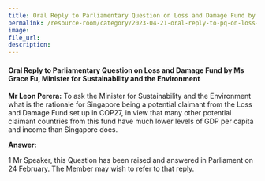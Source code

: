 ```yaml
---  
title: Oral Reply to Parliamentary Question on Loss and Damage Fund by Ms Grace Fu, Minister for Sustainability and the Environment
permalink: /resource-room/category/2023-04-21-oral-reply-to-pq-on-loss-and-damage-fund
image:  
file_url:  
description:  
---  
```

#### Oral Reply to Parliamentary Question on Loss and Damage Fund by Ms Grace Fu, Minister for Sustainability and the Environment

**Mr Leon Perera:** To ask the Minister for Sustainability and the Environment what is the rationale for Singapore being a potential claimant from the Loss and Damage Fund set up in COP27, in view that many other potential claimant countries from this fund have much lower levels of GDP per capita and income than Singapore does.

**Answer:**

1 Mr Speaker, this Question has been raised and answered in Parliament on 24 February. The Member may wish to refer to that reply.
